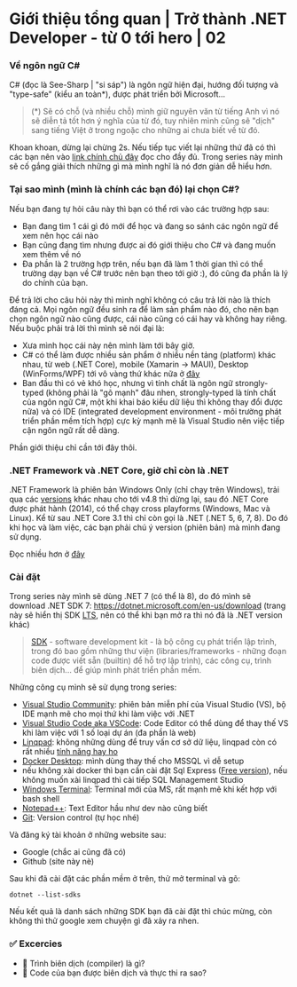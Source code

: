 # Giới thiệu tổng quan | Trở thành .NET Developer - từ 0 tới hero | 02

### Về ngôn ngữ C#

C# (đọc là See-Sharp | "si sáp") là ngôn ngữ hiện đại, hướng đối tượng và "type-safe" (kiểu an toàn*), được phát triển bởi Microsoft...

> (*) Sẽ có chỗ (và nhiều chỗ) mình giữ nguyên văn từ tiếng Anh vì nó sẽ diễn tả tốt hơn ý nghĩa của từ đó, tuy nhiên mình cũng sẽ "dịch" sang tiếng Việt ở trong ngoặc cho những ai chưa biết về từ đó.

Khoan khoan, dừng lại chừng 2s. Nếu tiếp tục viết lại những thứ đã có thì các bạn nên vào [link chính chủ đây](https://learn.microsoft.com/vi-vn/dotnet/csharp/tour-of-csharp/) đọc cho đầy đủ. Trong series này mình sẽ cố gắng giải thích những gì mà mình nghĩ là nó đơn giản dễ hiểu hơn.

### Tại sao mình (mình là chính các bạn đó) lại chọn C#?

Nếu bạn đang tự hỏi câu này thì bạn có thể rơi vào các trường hợp sau:
- Bạn đang tìm 1 cái gì đó mới để học và đang so sánh các ngôn ngữ để xem nên học cái nào
- Bạn cũng đang tìm nhưng được ai đó giới thiệu cho C# và đang muốn xem thêm về nó
- Đa phần là 2 trường hợp trên, nếu bạn đã làm 1 thời gian thì có thể trường dạy bạn về C# trước nên bạn theo tới giờ :), đó cũng đa phần là lý do chính của bạn.

Để trả lời cho câu hỏi này thì mình nghĩ không có câu trả lời nào là thích đáng cả. Mọi ngôn ngữ đều sinh ra để làm sản phẩm nào đó, cho nên bạn chọn ngôn ngữ nào cũng được, cái nào cũng có cái hay và không hay riêng. Nếu buộc phải trả lời thì mình sẽ nói đại là:
- Xưa mình học cái này nên mình làm tới bây giờ.
- C# có thể làm được nhiều sản phẩm ở nhiều nền tảng (platform) khác nhau, từ web (.NET Core), mobile (Xamarin -> MAUI), Desktop (WinForms/WPF) tới vô vàng thứ khác nữa ở [đây](https://learn.microsoft.com/en-us/dotnet/#create-your-application)
- Ban đầu thì có vẻ khó học, nhưng vì tính chất là ngôn ngữ strongly-typed (không phải là "gõ mạnh" đâu nhen, strongly-typed là tính chất của ngôn ngữ C#, một khi khai báo kiểu dữ liệu thì không thay đổi được nữa) và có IDE (integrated development environment - môi trường phát triển phần mềm tích hợp) cực kỳ mạnh mẽ là Visual Studio nên việc tiếp cận ngôn ngữ rất dễ dàng.

Phần giới thiệu chỉ cần tới đây thôi.

### .NET Framework và .NET Core, giờ chỉ còn là .NET

.NET Framework là phiên bản Windows Only (chỉ chạy trên Windows), trải qua các [versions](https://en.wikipedia.org/wiki/.NET_Framework_version_history) khác nhau cho tới v4.8 thì dừng lại, sau đó .NET Core được phát hành (2014), có thể chạy cross playforms (Windows, Mac và Linux). Kể từ sau .NET Core 3.1 thì chỉ còn gọi là .NET (.NET 5, 6, 7, 8). Do đó khi học và làm việc, 
các bạn phải chú ý version (phiên bản) mà mình đang sử dụng.

Đọc nhiều hơn ở [đây](https://learn.microsoft.com/en-us/dotnet/core/introduction#net-history)

### Cài đặt

Trong series này mình sẽ dùng .NET 7 (có thể là 8), do đó mình sẽ download .NET SDK 7: https://dotnet.microsoft.com/en-us/download (trang này sẽ hiển thị SDK [LTS](https://en.wikipedia.org/wiki/Long-term_support), nên có thể khi bạn mở ra thì nó đã là .NET version khác)

> [SDK](https://learn.microsoft.com/en-us/dotnet/core/introduction#tools) - software development kit - là bộ công cụ phát triển lập trình, trong đó bao gồm những thư viện (libraries/frameworks - những đoạn code được viết sẵn (builtin) để hỗ trợ lập trình), các công cụ, trình biên dịch... để giúp mình phát triển phần mềm.

Những công cụ mình sẽ sử dụng trong series:
- [Visual Studio Community](https://visualstudio.microsoft.com/vs/community/): phiên bản miễn phí của Visual Studio (VS), bộ IDE mạnh mẽ cho mọi thứ khi làm việc với .NET
- [Visual Studio Code aka VSCode](https://code.visualstudio.com/): Code Editor có thể dùng để thay thế VS khi làm việc với 1 số loại dự án (đa phần là web)
- [Linqpad](https://www.linqpad.net/): không những dùng để truy vấn cơ sở dữ liệu, linqpad còn có rất nhiều [tính năng hay ho](https://oclockvn.github.io/2020/05/02/su-dung-linqpad-co-ban-va-nang-cao.html)
- [Docker Desktop](https://www.docker.com/products/docker-desktop/): mình dùng thay thế cho MSSQL vì dễ setup
- nếu không xài docker thì bạn cần cài đặt Sql Express ([Free version](https://www.microsoft.com/en-us/sql-server/sql-server-downloads)), nếu không muốn xài linqpad thì cài tiếp SQL Management Studio
- [Windows Terminal](https://github.com/microsoft/terminal): Terminal mới của MS, rất mạnh mẽ khi kết hợp với bash shell
- [Notepad++](https://notepad-plus-plus.org/downloads/): Text Editor hầu như dev nào cũng biết
- [Git](https://git-scm.com/download/): Version control (tự học nhé)

Và đăng ký tài khoản ở những website sau:
- Google (chắc ai cũng đã có)
- Github (site này nè)

Sau khi đã cài đặt các phần mềm ở trên, thử mở terminal và gõ:

```
dotnet --list-sdks
```

Nếu kết quả là danh sách những SDK bạn đã cài đặt thì chúc mừng, còn không thì thử google xem chuyện gì đã xảy ra nhen.

### :white_check_mark: Excercies

- :black_square_button: Trình biên dịch (compiler) là gì?
- :black_square_button: Code của bạn được biên dịch và thực thi ra sao?